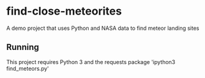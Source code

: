 # find-close-meteorites
A demo project that uses Python and NASA data to find meteor landing sites

## Running
This project requires Python 3 and the requests package
'ipython3 find_meteors.py'
 
